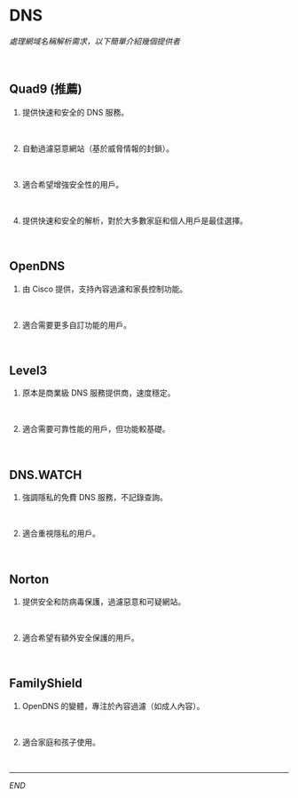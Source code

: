 # DNS

_處理網域名稱解析需求，以下簡單介紹幾個提供者_

<br>

## Quad9 (推薦)

1. 提供快速和安全的 DNS 服務。

<br>

2. 自動過濾惡意網站（基於威脅情報的封鎖）。

<br>

3. 適合希望增強安全性的用戶。

<br>

4. 提供快速和安全的解析，對於大多數家庭和個人用戶是最佳選擇。

<br>

## OpenDNS

1. 由 Cisco 提供，支持內容過濾和家長控制功能。

<br>

2. 適合需要更多自訂功能的用戶。

<br>

## Level3

1. 原本是商業級 DNS 服務提供商，速度穩定。

<br>

2. 適合需要可靠性能的用戶，但功能較基礎。

<br>

## DNS.WATCH

1. 強調隱私的免費 DNS 服務，不記錄查詢。

<br>

2. 適合重視隱私的用戶。

<br>

## Norton

1. 提供安全和防病毒保護，過濾惡意和可疑網站。

<br>

2. 適合希望有額外安全保護的用戶。

<br>

## FamilyShield

1. OpenDNS 的變體，專注於內容過濾（如成人內容）。

<br>

2. 適合家庭和孩子使用。

<br>

___

_END_